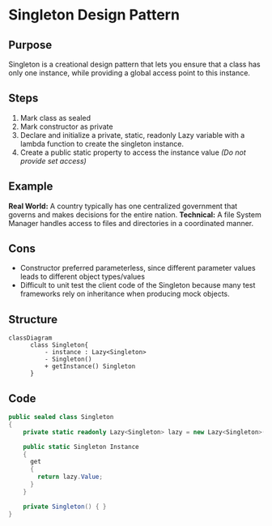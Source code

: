 # Singleton Design Pattern

## Purpose
Singleton is a creational design pattern that lets you ensure that a class has only one instance, while providing a global access point to this instance.

## Steps
1. Mark class as sealed
2. Mark constructor as private
3. Declare and initialize a private, static, readonly Lazy<T> variable with a lambda function to create the singleton instance.
4. Create a public static property to access the instance value *(Do not provide set access)*

## Example
**Real World:** A country typically has one centralized government that governs and makes decisions for the entire nation.
**Technical:** A file System Manager handles access to files and directories in a coordinated manner.

## Cons
- Constructor preferred parameterless, since different parameter values leads to different object types/values
- Difficult to unit test the client code of the Singleton because many test frameworks rely on inheritance when producing mock objects.

## Structure
```mermaid
classDiagram
      class Singleton{
          - instance : Lazy<Singleton>
          - Singleton()
          + getInstance() Singleton
      }
```

## Code
```csharp
public sealed class Singleton
{
    private static readonly Lazy<Singleton> lazy = new Lazy<Singleton>(() => new Singleton());

    public static Singleton Instance
    {
      get
      {
        return lazy.Value;
      }
    }

    private Singleton() { }
}
```
